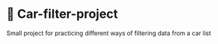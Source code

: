 # 🚗 Car-filter-project

Small project for practicing different ways of filtering data from a car list
